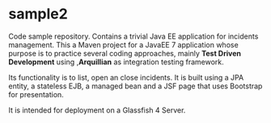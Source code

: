 # sample2
Code sample repository. Contains a trivial Java EE application for incidents management.
This a Maven project for a JavaEE 7 application whose purpose is to practice several coding approaches, mainly 
<b>Test Driven Development</b> using ,<b>Arquillian</b> as integration testing framework.

Its functionality is to list, open an close incidents. It is built using a JPA entity, a stateless EJB,
a managed bean and a JSF page that uses Bootstrap for presentation.

It is intended for deployment on a Glassfish 4 Server.

